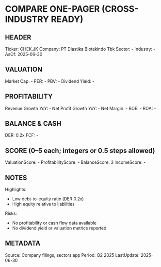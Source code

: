 # COMPARE ONE-PAGER (CROSS-INDUSTRY READY)

## HEADER
Ticker: CHEK.JK
Company: PT Diastika Biotekindo Tbk
Sector: -
Industry: -
AsOf: 2025-06-30

## VALUATION
Market Cap: -
PER: -
PBV: -
Dividend Yield: -

## PROFITABILITY
Revenue Growth YoY: -
Net Profit Growth YoY: -
Net Margin: -
ROE: -
ROA: -

## BALANCE & CASH
DER: 0.2x
FCF: -

## SCORE (0–5 each; integers or 0.5 steps allowed)
ValuationScore: -
ProfitabilityScore: -
BalanceScore: 3
IncomeScore: -

## NOTES
Highlights:
- Low debt-to-equity ratio (DER 0.2x)
- High equity relative to liabilities

Risks:
- No profitability or cash flow data available
- No dividend yield or valuation metrics reported

## METADATA
Source: Company filings, sectors.app
Period: Q2 2025
LastUpdate: 2025-06-30